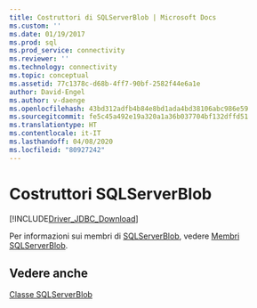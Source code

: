 ```yaml
---
title: Costruttori di SQLServerBlob | Microsoft Docs
ms.custom: ''
ms.date: 01/19/2017
ms.prod: sql
ms.prod_service: connectivity
ms.reviewer: ''
ms.technology: connectivity
ms.topic: conceptual
ms.assetid: 77c1378c-d68b-4ff7-90bf-2582f44e6a1e
author: David-Engel
ms.author: v-daenge
ms.openlocfilehash: 43bd312adfb4b84e8bd1ada4bd38106abc986e59
ms.sourcegitcommit: fe5c45a492e19a320a1a36b037704bf132dffd51
ms.translationtype: HT
ms.contentlocale: it-IT
ms.lasthandoff: 04/08/2020
ms.locfileid: "80927242"
---
```

# <a name="sqlserverblob-constructors"></a>Costruttori SQLServerBlob
[!INCLUDE[Driver_JDBC_Download](../../../includes/driver_jdbc_download.md)]

  Per informazioni sui membri di [SQLServerBlob](../../../connect/jdbc/reference/sqlserverblob-class.md), vedere [Membri SQLServerBlob](../../../connect/jdbc/reference/sqlserverblob-members.md).  
  
## <a name="see-also"></a>Vedere anche  
 [Classe SQLServerBlob](../../../connect/jdbc/reference/sqlserverblob-class.md)  
  
  

